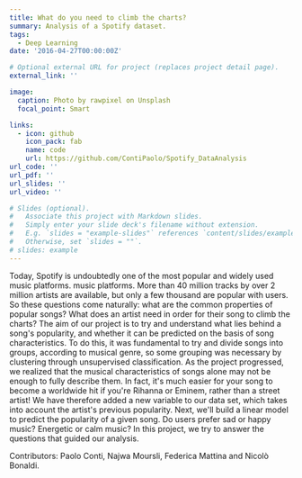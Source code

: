 ```yaml
---
title: What do you need to climb the charts?
summary: Analysis of a Spotify dataset.
tags:
  - Deep Learning
date: '2016-04-27T00:00:00Z'

# Optional external URL for project (replaces project detail page).
external_link: ''

image:
  caption: Photo by rawpixel on Unsplash
  focal_point: Smart

links:
  - icon: github
    icon_pack: fab
    name: code
    url: https://github.com/ContiPaolo/Spotify_DataAnalysis
url_code: ''
url_pdf: ''
url_slides: ''
url_video: ''

# Slides (optional).
#   Associate this project with Markdown slides.
#   Simply enter your slide deck's filename without extension.
#   E.g. `slides = "example-slides"` references `content/slides/example-slides.md`.
#   Otherwise, set `slides = ""`.
# slides: example
---
```


Today, Spotify is undoubtedly one of the most popular and widely used music platforms.
music platforms. More than 40 million tracks by over 2 million artists are available, but only a few thousand are popular with users. So these questions come naturally: what are the common properties of popular songs? What does an artist need in order for their song to climb the charts?
The aim of our project is to try and understand what lies behind a song's popularity, and whether it can be predicted on the basis of song characteristics. To do this, it was fundamental to try and divide songs into groups, according to musical genre, so some grouping was necessary by clustering through unsupervised classification.
As the project progressed, we realized that the musical characteristics of songs alone may not be enough to fully describe them.
In fact, it's much easier for your song to become a worldwide hit if you're Rihanna or Eminem, rather than a street artist! We have therefore added a new variable to our data set, which takes into account the artist's previous popularity. Next, we'll build a linear model to predict the popularity of a given song.
Do users prefer sad or happy music? Energetic or calm music? In this project, we try to answer the questions that guided our analysis.

Contributors: Paolo Conti, Najwa Moursli, Federica Mattina and Nicolò Bonaldi.
